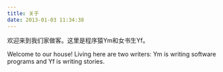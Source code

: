 ```yaml
---
title: 关于
date: 2013-01-03 11:34:38
---
```


欢迎来到我们家做客。这里是程序猿Ym和女书生Yf。

Welcome to our house! Living here are two writers: Ym is writing software programs and Yf is writing stories.